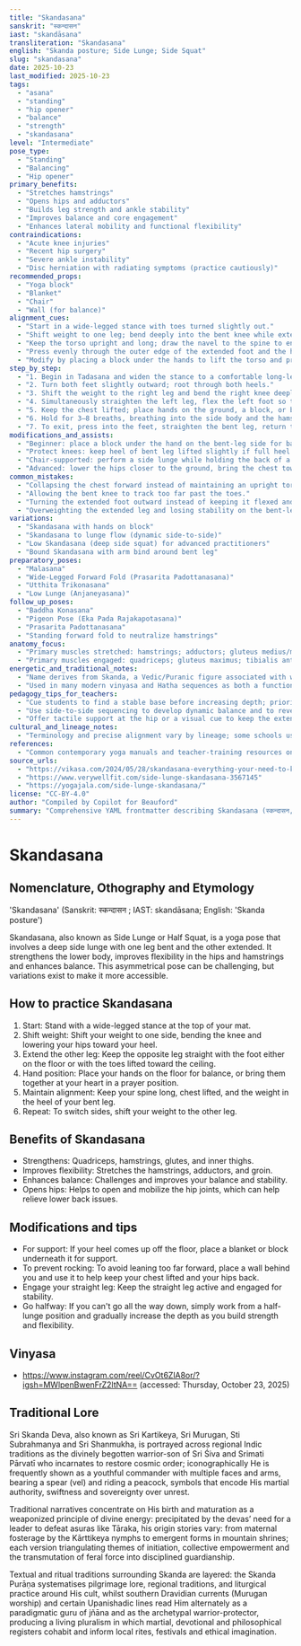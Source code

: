 ```yaml
---
title: "Skandasana"
sanskrit: "स्कन्दासन"
iast: "skandāsana"
transliteration: "Skandasana"
english: "Skanda posture; Side Lunge; Side Squat"
slug: "skandasana"
date: 2025-10-23
last_modified: 2025-10-23
tags:
  - "asana"
  - "standing"
  - "hip opener"
  - "balance"
  - "strength"
  - "skandasana"
level: "Intermediate"
pose_type:
  - "Standing"
  - "Balancing"
  - "Hip opener"
primary_benefits:
  - "Stretches hamstrings"
  - "Opens hips and adductors"
  - "Builds leg strength and ankle stability"
  - "Improves balance and core engagement"
  - "Enhances lateral mobility and functional flexibility"
contraindications:
  - "Acute knee injuries"
  - "Recent hip surgery"
  - "Severe ankle instability"
  - "Disc herniation with radiating symptoms (practice cautiously)"
recommended_props:
  - "Yoga block"
  - "Blanket"
  - "Chair"
  - "Wall (for balance)"
alignment_cues:
  - "Start in a wide-legged stance with toes turned slightly out."
  - "Shift weight to one leg; bend deeply into the bent knee while extending the other leg laterally with toes pointing up."
  - "Keep the torso upright and long; draw the navel to the spine to engage core."
  - "Press evenly through the outer edge of the extended foot and the heel or ball of the bent foot depending on variation."
  - "Modify by placing a block under the hands to lift the torso and protect the knee."
step_by_step:
  - "1. Begin in Tadasana and widen the stance to a comfortable long-legged position."
  - "2. Turn both feet slightly outward; root through both heels."
  - "3. Shift the weight to the right leg and bend the right knee deeply, lowering the hips toward the right heel."
  - "4. Simultaneously straighten the left leg, flex the left foot so the toes point up, and draw the inner left thigh long."
  - "5. Keep the chest lifted; place hands on the ground, a block, or bring palms to prayer at the heart for balance."
  - "6. Hold for 3–8 breaths, breathing into the side body and the hamstrings of the extended leg."
  - "7. To exit, press into the feet, straighten the bent leg, return to center, and repeat on the opposite side."
modifications_and_assists:
  - "Beginner: place a block under the hand on the bent-leg side for balance and to reduce depth."
  - "Protect knees: keep heel of bent leg lifted slightly if full heel grounding causes discomfort."
  - "Chair-supported: perform a side lunge while holding the back of a chair for balance."
  - "Advanced: lower the hips closer to the ground, bring the chest toward the bent knee, or experiment with a twist and bind across the bent leg."
common_mistakes:
  - "Collapsing the chest forward instead of maintaining an upright torso."
  - "Allowing the bent knee to track too far past the toes."
  - "Turning the extended foot outward instead of keeping it flexed and toes pointing upward."
  - "Overweighting the extended leg and losing stability on the bent-leg side."
variations:
  - "Skandasana with hands on block"
  - "Skandasana to lunge flow (dynamic side-to-side)"
  - "Low Skandasana (deep side squat) for advanced practitioners"
  - "Bound Skandasana with arm bind around bent leg"
preparatory_poses:
  - "Malasana"
  - "Wide-Legged Forward Fold (Prasarita Padottanasana)"
  - "Utthita Trikonasana"
  - "Low Lunge (Anjaneyasana)"
follow_up_poses:
  - "Baddha Konasana"
  - "Pigeon Pose (Eka Pada Rajakapotasana)"
  - "Prasarita Padottanasana"
  - "Standing forward fold to neutralize hamstrings"
anatomy_focus:
  - "Primary muscles stretched: hamstrings; adductors; gluteus medius/minimus."
  - "Primary muscles engaged: quadriceps; gluteus maximus; tibialis anterior; intrinsic foot stabilizers; core stabilizers (transverse abdominis, obliques)."
energetic_and_traditional_notes:
  - "Name derives from Skanda, a Vedic/Puranic figure associated with warrior energy suggesting readiness and lateral strength."
  - "Used in many modern vinyasa and Hatha sequences as both a functional preparatory pose and a transition for lateral mobility."
pedagogy_tips_for_teachers:
  - "Cue students to find a stable base before increasing depth; prioritize knee tracking and neutral spine."
  - "Use side-to-side sequencing to develop dynamic balance and to reveal asymmetries between left and right."
  - "Offer tactile support at the hip or a visual cue to keep the extended toes flexed."
cultural_and_lineage_notes:
  - "Terminology and precise alignment vary by lineage; some schools use 'Skandasana' to refer to an Iyengar seated variation; clarify the intended form when teaching."
references:
  - "Common contemporary yoga manuals and teacher-training resources on side lunge and hip-opening sequences."
source_urls:
  - "https://vikasa.com/2024/05/28/skandasana-everything-your-need-to-know/"
  - "https://www.verywellfit.com/side-lunge-skandasana-3567145"
  - "https://yogajala.com/side-lunge-skandasana/"
license: "CC-BY-4.0"
author: "Compiled by Copilot for Beauford"
summary: "Comprehensive YAML frontmatter describing Skandasana (स्कन्दासन, skandāsana), including names, benefits, alignment cues, steps, modifications, anatomy focus, pedagogical notes, and references."
---
```


# Skandasana #

## Nomenclature, Othography and Etymology ##

'Skandasana' (Sanskrit: स्कन्दासन ; IAST: skandāsana; English: 'Skanda posture')

Skandasana, also known as Side Lunge or Half Squat, is a yoga pose that involves a deep side lunge with one leg bent and the other extended. It strengthens the lower body, improves flexibility in the hips and hamstrings and enhances balance. This asymmetrical pose can be challenging, but variations exist to make it more accessible.  

## How to practice Skandasana ##

1. Start: Stand with a wide-legged stance at the top of your mat. 
2. Shift weight: Shift your weight to one side, bending the knee and lowering your hips toward your heel. 
3. Extend the other leg: Keep the opposite leg straight with the foot either on the floor or with the toes lifted toward the ceiling. 
4. Hand position: Place your hands on the floor for balance, or bring them together at your heart in a prayer position. 
5. Maintain alignment: Keep your spine long, chest lifted, and the weight in the heel of your bent leg. 
6. Repeat: To switch sides, shift your weight to the other leg. 

## Benefits of Skandasana ##

* Strengthens: Quadriceps, hamstrings, glutes, and inner thighs. 
* Improves flexibility: Stretches the hamstrings, adductors, and groin. 
* Enhances balance: Challenges and improves your balance and stability. 
* Opens hips: Helps to open and mobilize the hip joints, which can help relieve lower back issues. 

## Modifications and tips ##

* For support: If your heel comes up off the floor, place a blanket or block underneath it for support. 
* To prevent rocking: To avoid leaning too far forward, place a wall behind you and use it to help keep your chest lifted and your hips back. 
* Engage your straight leg: Keep the straight leg active and engaged for stability. 
* Go halfway: If you can't go all the way down, simply work from a half-lunge position and gradually increase the depth as you build strength and flexibility.

## Vinyasa ##

* https://www.instagram.com/reel/CvOt6ZlA8or/?igsh=MWlpenBwenFrZ2ltNA== (accessed: Thursday, October 23, 2025)

## Traditional Lore ##

Sri Skanda Deva, also known as Sri Kartikeya, Sri Murugan, Sti Subrahmanya and Sri Shanmukha, is portrayed across regional Indic traditions as the divinely begotten warrior-son of Sri Śiva and Srimati Pārvatī who incarnates to restore cosmic order; iconographically He is frequently shown as a youthful commander with multiple faces and arms, bearing a spear (vel) and riding a peacock, symbols that encode His martial authority, swiftness and sovereignty over unrest. 

Traditional narratives concentrate on His birth and maturation as a weaponized principle of divine energy: precipitated by the devas’ need for a leader to defeat asuras like Tāraka, his origin stories vary: from maternal fosterage by the Kārttikeya nymphs to emergent forms in mountain shrines; each version triangulating themes of initiation, collective empowerment and the transmutation of feral force into disciplined guardianship.

Textual and ritual traditions surrounding Skanda are layered: the Skanda Purāṇa systematises pilgrimage lore, regional traditions, and liturgical practice around His cult, whilst southern Dravidian currents (Murugan worship) and certain Upanishadic lines read Him alternately as a paradigmatic guru of jñāna and as the archetypal warrior-protector, producing a living pluralism in which martial, devotional and philosophical registers cohabit and inform local rites, festivals and ethical imagination.

